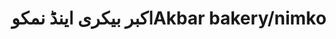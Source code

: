 ---
title: "اکبر بیکری اینڈ نمکوAkbar bakery/nimko"
url: /karachi/khbr-bykhry-yndd-nmkhwakbar-bakery-nimko/
shop: bakery
---